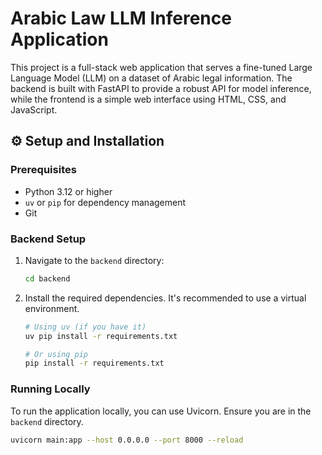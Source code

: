 # Arabic Law LLM Inference Application

This project is a full-stack web application that serves a fine-tuned Large Language Model (LLM) on a dataset of Arabic legal information. The backend is built with FastAPI to provide a robust API for model inference, while the frontend is a simple web interface using HTML, CSS, and JavaScript.

## ⚙️ Setup and Installation

### Prerequisites

* Python 3.12 or higher
* `uv` or `pip` for dependency management
* Git

### Backend Setup

1.  Navigate to the `backend` directory:
    ```bash
    cd backend
    ```
2.  Install the required dependencies. It's recommended to use a virtual environment.
    ```bash
    # Using uv (if you have it)
    uv pip install -r requirements.txt

    # Or using pip
    pip install -r requirements.txt
    ```

### Running Locally

To run the application locally, you can use Uvicorn. Ensure you are in the `backend` directory.

```bash
uvicorn main:app --host 0.0.0.0 --port 8000 --reload